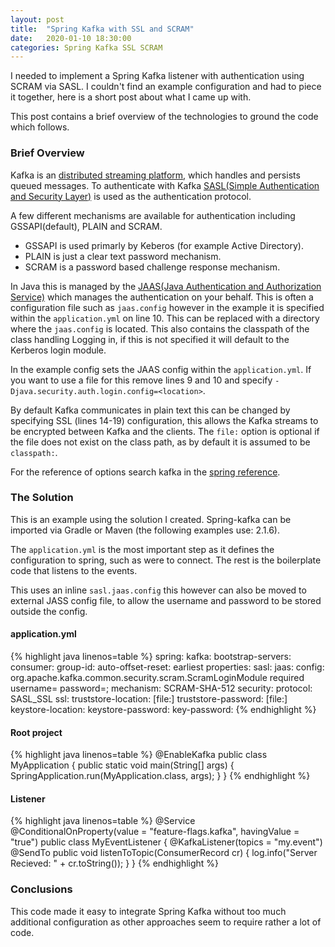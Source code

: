 ```yaml
---
layout: post
title:  "Spring Kafka with SSL and SCRAM"
date:   2020-01-10 18:30:00
categories: Spring Kafka SSL SCRAM
---
```


I needed to implement a Spring Kafka listener with authentication using SCRAM via SASL. I couldn't find an example configuration and had to piece it together, here is a short post about what I came up with.

This post contains a brief overview of the technologies to ground the code which follows.

### Brief Overview

Kafka is an [distributed streaming platform][kafka], which handles and persists queued messages. To authenticate with Kafka [SASL(Simple Authentication and Security Layer)][sasl] is used as the authentication protocol.

A few different mechanisms are available for authentication including GSSAPI(default), PLAIN and SCRAM.
* GSSAPI is used primarly by Keberos (for example Active Directory).
* PLAIN is just a clear text password mechanism.
* SCRAM is a password based challenge response mechanism.

In Java this is managed by the [JAAS(Java Authentication and Authorization Service)][jaas] which manages the authentication on your behalf. This is often a configuration file such as `jaas.config` however in the example it is specified within the `application.yml` on line 10. This can be replaced with a directory where the `jaas.config` is located. This also contains the classpath of the class handling Logging in, if this is not specified it will default to the Kerberos login module.

In the example config sets the JAAS config within the `application.yml`. If you want to use a file for this remove lines 9 and 10 and specify `-Djava.security.auth.login.config=<location>`.

By default Kafka communicates in plain text this can be changed by specifying SSL (lines 14-19) configuration, this allows the Kafka streams to be encrypted between Kafka and the clients. The `file:` option is optional if the file does not exist on the class path, as by default it is assumed to be `classpath:`.

For the reference of options search kafka in the [spring reference][springref].

### The Solution

This is an example using the solution I created. Spring-kafka can be imported via Gradle or Maven (the following examples use: 2.1.6).

The `application.yml` is the most important step as it defines the configuration to spring, such as were to connect. The rest is the boilerplate code that listens to the events.

This uses an inline `sasl.jaas.config` this however can also be moved to external JASS config file, to allow the username and password to be stored outside the config.

#### application.yml

{% highlight java linenos=table %}
spring:
  kafka:
    bootstrap-servers: <your brokers>
    consumer:
      group-id: <your group-ids>
      auto-offset-reset: earliest
    properties:
      sasl:
        jaas:
          config: org.apache.kafka.common.security.scram.ScramLoginModule required username=<scram user> password=<scram password>;
        mechanism: SCRAM-SHA-512
      security:
        protocol: SASL_SSL
    ssl:
      truststore-location: [file:]<truststore location>
      truststore-password: [file:]<truststore password>
      keystore-location: <keystore location>
      keystore-password: <keystore password>
      key-password: <key password>
{% endhighlight %}

#### Root project

{% highlight java linenos=table %}
@EnableKafka
public class MyApplication {
  public static void main(String[] args) {
    SpringApplication.run(MyApplication.class, args);
  }
}
{% endhighlight %}

#### Listener

{% highlight java linenos=table %}
@Service
@ConditionalOnProperty(value = "feature-flags.kafka", havingValue = "true")
public class MyEventListener {
  @KafkaListener(topics = "my.event")
  @SendTo
  public void listenToTopic(ConsumerRecord<?, ?> cr) {
    log.info("Server Recieved: " + cr.toString());
  }
}
{% endhighlight %}

### Conclusions

This code made it easy to integrate Spring Kafka without too much additional configuration as other approaches seem to require rather a lot of code.


[kafka]: https://kafka.apache.org/
[sasl]: https://en.wikipedia.org/wiki/Simple_Authentication_and_Security_Layer
[jaas]: https://en.wikipedia.org/wiki/Java_Authentication_and_Authorization_Service
[springref]: https://docs.spring.io/spring-boot/docs/current/reference/html/appendix-application-properties.html
